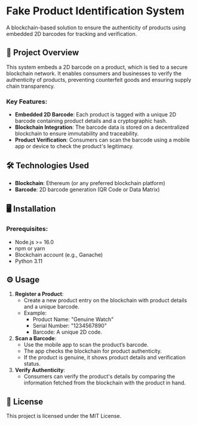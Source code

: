 # Fake Product Identification System

A blockchain-based solution to ensure the authenticity of products using embedded 2D barcodes for tracking and verification.

## 🚀 Project Overview

This system embeds a 2D barcode on a product, which is tied to a secure blockchain network. It enables consumers and businesses to verify the authenticity of products, preventing counterfeit goods and ensuring supply chain transparency.

### Key Features:
- **Embedded 2D Barcode**: Each product is tagged with a unique 2D barcode containing product details and a cryptographic hash.
- **Blockchain Integration**: The barcode data is stored on a decentralized blockchain to ensure immutability and traceability.
- **Product Verification**: Consumers can scan the barcode using a mobile app or device to check the product's legitimacy.

## 🛠️ Technologies Used
- **Blockchain**: Ethereum (or any preferred blockchain platform)
- **Barcode**: 2D barcode generation (QR Code or Data Matrix)

## 🖥️ Installation

### Prerequisites:
- Node.js >= 16.0
- npm or yarn
- Blockchain account (e.g., Ganache)
- Python 3.11

## ⚙️ Usage

1. **Register a Product**:
    - Create a new product entry on the blockchain with product details and a unique barcode.
    - Example:
      - Product Name: "Genuine Watch"
      - Serial Number: "1234567890"
      - Barcode: A unique 2D code.
2. **Scan a Barcode**:
    - Use the mobile app to scan the product’s barcode.
    - The app checks the blockchain for product authenticity.
    - If the product is genuine, it shows product details and verification status.
3. **Verify Authenticity**:
    - Consumers can verify the product's details by comparing the information fetched from the blockchain with the product in hand.

## 📄 License

This project is licensed under the MIT License.

